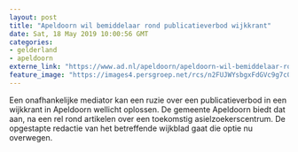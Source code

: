 ```yaml
---
layout: post
title: "Apeldoorn wil bemiddelaar rond publicatieverbod wijkkrant"
date: Sat, 18 May 2019 10:00:56 GMT
categories: 
- gelderland 
- apeldoorn 
externe_link: "https://www.ad.nl/apeldoorn/apeldoorn-wil-bemiddelaar-rond-publicatieverbod-wijkkrant~a01b7f6f/"
feature_image: "https://images4.persgroep.net/rcs/n2FUJWYsbgxFdGVc9g7c0WKuvY0/diocontent/148602522/_fitwidth/400/?appId=21791a8992982cd8da851550a453bd7f&quality=0.7"
---
```


Een onafhankelijke mediator kan een ruzie over een publicatieverbod in een wijkkrant in Apeldoorn wellicht oplossen. De gemeente Apeldoorn biedt dat aan, na een rel rond artikelen over een toekomstig asielzoekerscentrum. De opgestapte redactie van het betreffende wijkblad gaat die optie nu overwegen.
